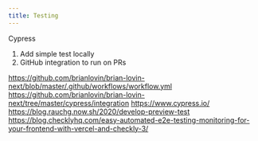 ```yaml
---
title: Testing
---
```


Cypress

1. Add simple test locally
2. GitHub integration to run on PRs

https://github.com/brianlovin/brian-lovin-next/blob/master/.github/workflows/workflow.yml
https://github.com/brianlovin/brian-lovin-next/tree/master/cypress/integration
https://www.cypress.io/
https://blog.rauchg.now.sh/2020/develop-preview-test
https://blog.checklyhq.com/easy-automated-e2e-testing-monitoring-for-your-frontend-with-vercel-and-checkly-3/
